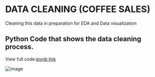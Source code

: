 # **DATA CLEANING (COFFEE SALES)**

Cleaning this data in preparation for EDA and Data visualization

## Python Code that shows the data cleaning process.

View full code:[ipynb link](https://github.com/mr-jxtr/Data_Analytics_Projects/blob/6b27dfcd8fdc89c02bcd6263cbe9b78459c445f6/Data%20Cleaning%20Coffee%20Sales/updated_coffee_sales_clean.ipynb)

![image](https://github.com/user-attachments/assets/972dd4c3-3d8a-475f-9264-9fef59e75c1d)
